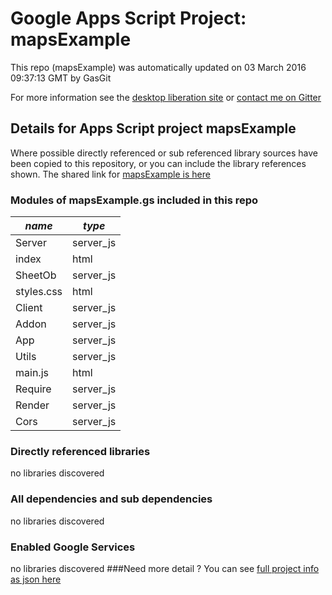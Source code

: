 # Google Apps Script Project: mapsExample
This repo (mapsExample) was automatically updated on 03 March 2016 09:37:13 GMT by GasGit

For more information see the [desktop liberation site](https://ramblings.mcpher.com/drive-sdk-and-github/getting-your-apps-scripts-to-github/ "desktop liberation") or [contact me on Gitter](https://gitter.im/desktopliberation/community "Bruce McPherson - GDE")
## Details for Apps Script project mapsExample
Where possible directly referenced or sub referenced library sources have been copied to this repository, or you can include the library references shown. 
The shared link for [mapsExample is here](https://script.google.com/d/18-OYczJ6grqNni2AXF3EATPsbSoKRHnOSi3-QvCLO94jedEwFo31KOfR/edit?usp=sharing "open in the GAS IDE")

### Modules of mapsExample.gs included in this repo
*name*|*type*
--- | --- 
Server| server_js
index| html
SheetOb| server_js
styles.css| html
Client| server_js
Addon| server_js
App| server_js
Utils| server_js
main.js| html
Require| server_js
Render| server_js
Cors| server_js
### Directly referenced libraries
no libraries discovered
### All dependencies and sub dependencies
no libraries discovered
### Enabled Google Services
no libraries discovered
###Need more detail ?
You can see [full project info as json here](info.json)
